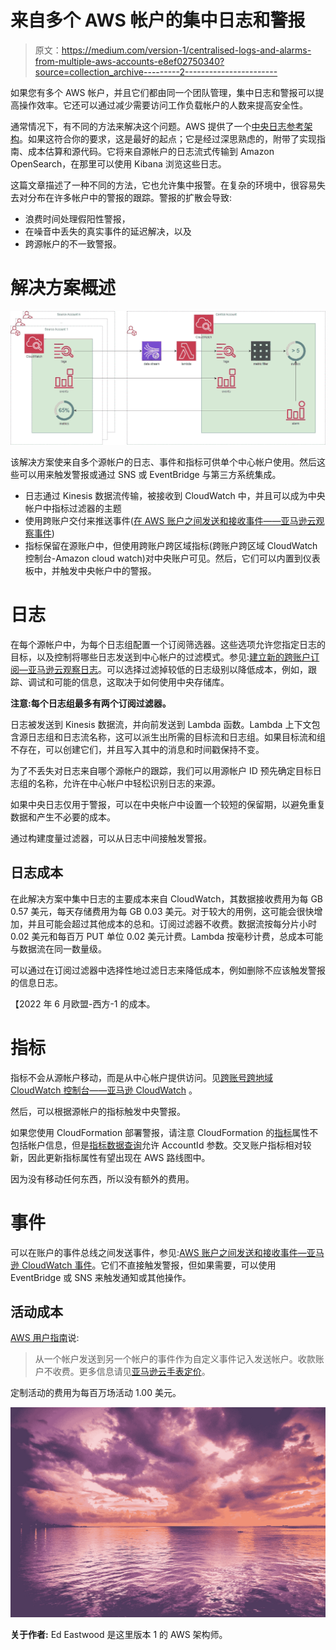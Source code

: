 # 来自多个 AWS 帐户的集中日志和警报

> 原文：<https://medium.com/version-1/centralised-logs-and-alarms-from-multiple-aws-accounts-e8ef02750340?source=collection_archive---------2----------------------->

如果您有多个 AWS 帐户，并且它们都由同一个团队管理，集中日志和警报可以提高操作效率。它还可以通过减少需要访问工作负载帐户的人数来提高安全性。

通常情况下，有不同的方法来解决这个问题。AWS 提供了一个[中央日志参考架构](https://aws.amazon.com/solutions/implementations/centralized-logging/)。如果这符合你的要求，这是最好的起点；它是经过深思熟虑的，附带了实现指南、成本估算和源代码。它将来自源帐户的日志流式传输到 Amazon OpenSearch，在那里可以使用 Kibana 浏览这些日志。

这篇文章描述了一种不同的方法，它也允许集中报警。在复杂的环境中，很容易失去对分布在许多帐户中的警报的跟踪。警报的扩散会导致:

*   浪费时间处理假阳性警报，
*   在噪音中丢失的真实事件的延迟解决，以及
*   跨源帐户的不一致警报。

# **解决方案概述**

![](img/9eb35e41e3151718619704b43248adad.png)

该解决方案使来自多个源帐户的日志、事件和指标可供单个中心帐户使用。然后这些可以用来触发警报或通过 SNS 或 EventBridge 与第三方系统集成。

*   日志通过 Kinesis 数据流传输，被接收到 CloudWatch 中，并且可以成为中央帐户中指标过滤器的主题
*   使用跨账户交付来推送事件([在 AWS 账户之间发送和接收事件——亚马逊云观察事件](https://docs.aws.amazon.com/AmazonCloudWatch/latest/events/CloudWatchEvents-CrossAccountEventDelivery.html))
*   指标保留在源账户中，但使用跨账户跨区域指标(跨账户跨区域 CloudWatch 控制台-Amazon cloud watch)对中央账户可见。然后，它们可以内置到仪表板中，并触发中央帐户中的警报。

# **日志**

在每个源帐户中，为每个日志组配置一个订阅筛选器。这些选项允许您指定日志的目标，以及控制将哪些日志发送到中心帐户的过滤模式。参见:[建立新的跨账户订阅—亚马逊云观察日志](https://docs.aws.amazon.com/AmazonCloudWatch/latest/logs/Cross-Account-Log_Subscription-New.html)。可以选择过滤掉较低的日志级别以降低成本，例如，跟踪、调试和可能的信息，这取决于如何使用中央存储库。

**注意:每个日志组最多有两个订阅过滤器。**

日志被发送到 Kinesis 数据流，并向前发送到 Lambda 函数。Lambda 上下文包含源日志组和日志流名称，这可以派生出所需的目标流和日志组。如果目标流和组不存在，可以创建它们，并且写入其中的消息和时间戳保持不变。

为了不丢失对日志来自哪个源帐户的跟踪，我们可以用源帐户 ID 预先确定目标日志组的名称，允许在中心帐户中轻松识别日志的来源。

如果中央日志仅用于警报，可以在中央帐户中设置一个较短的保留期，以避免重复数据和产生不必要的成本。

通过构建度量过滤器，可以从日志中间接触发警报。

## **日志成本**

在此解决方案中集中日志的主要成本来自 CloudWatch，其数据接收费用为每 GB 0.57 美元，每天存储费用为每 GB 0.03 美元。对于较大的用例，这可能会很快增加，并且可能会超过其他成本的总和。订阅过滤器不收费。数据流按每分片小时 0.02 美元和每百万 PUT 单位 0.02 美元计费。Lambda 按毫秒计费，总成本可能与数据流在同一数量级。

可以通过在订阅过滤器中选择性地过滤日志来降低成本，例如删除不应该触发警报的信息日志。

【2022 年 6 月欧盟-西方-1 的成本。

# **指标**

指标不会从源帐户移动，而是从中心帐户提供访问。见[跨账号跨地域 CloudWatch 控制台——亚马逊 CloudWatch](https://docs.aws.amazon.com/AmazonCloudWatch/latest/monitoring/Cross-Account-Cross-Region.html) 。

然后，可以根据源帐户的指标触发中央警报。

如果您使用 CloudFormation 部署警报，请注意 CloudFormation 的[指标](https://docs.aws.amazon.com/AWSCloudFormation/latest/UserGuide/aws-properties-cloudwatch-alarm-metric.html)属性不包括帐户信息，但是[指标数据查询](https://docs.aws.amazon.com/AWSCloudFormation/latest/UserGuide/aws-properties-cloudwatch-alarm-metricdataquery.html)允许 AccountId 参数。交叉账户指标相对较新，因此更新指标属性有望出现在 AWS 路线图中。

因为没有移动任何东西，所以没有额外的费用。

# **事件**

可以在账户的事件总线之间发送事件，参见:[AWS 账户之间发送和接收事件—亚马逊 CloudWatch 事件](https://docs.aws.amazon.com/AmazonCloudWatch/latest/events/CloudWatchEvents-CrossAccountEventDelivery.html)。它们不直接触发警报，但如果需要，可以使用 EventBridge 或 SNS 来触发通知或其他操作。

## 活动成本

[AWS 用户指南](https://docs.aws.amazon.com/AmazonCloudWatch/latest/events/CloudWatchEvents-CrossAccountEventDelivery.html)说:

> 从一个帐户发送到另一个帐户的事件作为自定义事件记入发送帐户。收款账户不收费。更多信息请见[亚马逊云手表定价](https://aws.amazon.com/cloudwatch/pricing/)。

定制活动的费用为每百万场活动 1.00 美元。

![](img/d37e253e160526de4c46092126091032.png)

**关于作者:** Ed Eastwood 是这里版本 1 的 AWS 架构师。